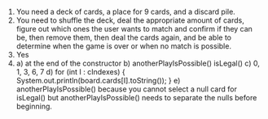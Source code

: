 1. You need a deck of cards, a place for 9 cards, and a discard pile.
2. You need to shuffle the deck, deal the appropriate amount of cards, figure out which ones the user wants to match and confirm if they can be, then remove them, then deal the cards again, and be able to determine when the game is over or when no match is possible.
3. Yes
4. a) at the end of the constructor b) anotherPlayIsPossible() isLegal() c) 0, 1, 3, 6, 7                 d) for (int I : cIndexes) { System.out.println(board.cards[I].toString()); }                 e) anotherPlayIsPossible() because you cannot select a null card for isLegal() but anotherPlayIsPossible() needs to separate the nulls before beginning.

